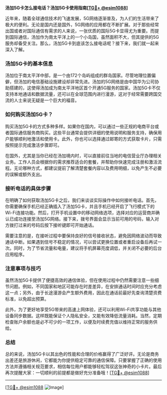 **汤加5G卡怎么接电话？汤加5G卡使用指南[[TG💪+ @esim1088](https://t.me/s/esim1088)]**

近年来，随着全球通信技术的飞速发展，5G网络逐渐普及，为人们的生活带来了极大的便利。无论是国内还是国外，5G网络的应用都在不断扩展。对于那些经常出国或者对国际通信有需求的人来说，一张优质的国际5G卡显得尤为重要。而提到国际通信，汤加作为南太平洋上的一个小岛国，虽然面积不大，但其提供的5G服务却备受关注。那么，汤加5G卡到底该怎么接电话呢？接下来，我们就一起来深入了解。

### 汤加5G卡的基本信息

汤加位于南太平洋中部，是一个由172个岛屿组成的群岛国家。尽管地理位置偏僻，但汤加的电信基础设施建设却非常先进。汤加的5G网络是由中国华为公司协助搭建的，这使得汤加成为南太平洋地区首个开通5G服务的国家。汤加5G卡不仅支持本地通话和数据流量，还可以在全球范围内进行漫游，这对于经常需要跨国交流的人士来说无疑是一个巨大的福音。

### 如何购买汤加5G卡？

购买汤加5G卡的方式多种多样。如果你在国内，可以通过一些正规的电商平台或者国际通信服务商购买。这些平台通常会提供详细的使用说明和服务支持，确保用户能够顺利地激活和使用卡。此外，你也可以选择通过邮寄的方式获取卡片，只需按照提示完成激活步骤即可。

在国外，尤其是当你已经在汤加境内时，可以直接前往当地的电信营业厅办理相关业务。工作人员会根据你的需求推荐适合的套餐，并帮助你快速完成注册和激活流程。无论哪种方式，都建议提前了解清楚套餐内容以及费用明细，以免产生不必要的误解或额外支出。

### 接听电话的具体步骤

在明确了如何获取汤加5G卡之后，我们来谈谈实际操作中如何接听电话。首先，你需要确保手机已经正确插入了汤加5G卡，并且手机已经开启了飞行模式下的Wi-Fi连接功能。然后，打开手机设置中的移动网络选项，选择对应的运营商并确认已成功连接至汤加5G网络。接下来，拨号界面会显示当前可用的号码，输入对方拨打过来的号码后按下接听键即可开始通话。

需要注意的是，在接听过程中要保持良好的信号接收状态，避免因网络波动而导致通话中断。如果遇到信号不稳定的情况，可以尝试更换位置或者重启设备后再试一次。同时，为了节省流量和电量，建议将手机屏幕亮度调低，并关闭不必要的后台应用程序。

### 注意事项与技巧

虽然汤加5G卡提供了便捷高效的通信体验，但在使用过程中仍然需要注意一些细节问题。例如，不同国家和地区可能存在时差差异，在安排通话时间时应充分考虑这一点；另外，由于长途漫游会产生额外费用，因此在通话前最好先查询清楚资费标准，以免超出预算。

此外，为了更好地享受5G带来的高速上网体验，还可以利用Wi-Fi共享功能与其他设备同步数据。这样既能保证个人隐私安全，又能有效降低流量消耗。当然，定期检查账户余额也是必不可少的一项工作，以便及时续费充值以维持正常的服务供给。

### 总结

总的来说，汤加5G卡以其出色的性能和合理的价格赢得了广泛好评。无论是商务出差还是旅游休闲，它都能为你提供稳定可靠的通信保障。只要掌握了正确的使用方法并遵循相关规范要求，相信每位用户都能够轻松驾驭这张神奇的小卡片。最后再次提醒大家：一切顺利的前提都是做好充分准备哦！[[TG💪+ @esim1088](https://t.me/s/esim1088)]

---

[[TG💪+ @esim1088](https://t.me/s/esim1088) ![Image](https://i.postimg.cc/4NQfJmqS/Snipaste-2025-05-13-00-14-12.png)]